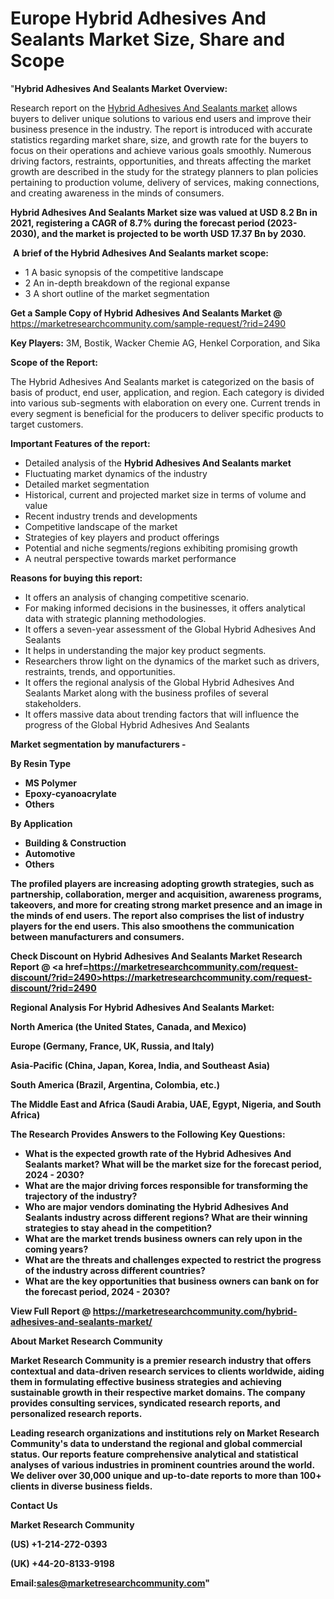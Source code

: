 # Europe Hybrid Adhesives And Sealants Market Size, Share and Scope
"<strong>Hybrid Adhesives And Sealants Market Overview:</strong>

Research report on the <a href=https://marketresearchcommunity.com/hybrid-adhesives-and-sealants-market/>Hybrid Adhesives And Sealants market</a> allows buyers to deliver unique solutions to various end users and improve their business presence in the industry. The report is introduced with accurate statistics regarding market share, size, and growth rate for the buyers to focus on their operations and achieve various goals smoothly. Numerous driving factors, restraints, opportunities, and threats affecting the market growth are described in the study for the strategy planners to plan policies pertaining to production volume, delivery of services, making connections, and creating awareness in the minds of consumers.

<strong>Hybrid Adhesives And Sealants Market size was valued at USD 8.2 Bn in 2021, registering a CAGR of 8.7% during the forecast period (2023-2030), and the market is projected to be worth USD 17.37 Bn by 2030.</strong>

 <Strong>A brief of the Hybrid Adhesives And Sealants market scope:</Strong>
<ul>
 <li>1  A basic synopsis of the competitive landscape</li>
 <li>2  An in-depth breakdown of the regional expanse</li>
 <li>3  A short outline of the market segmentation</li>
</ul>
<strong>Get a Sample Copy of Hybrid Adhesives And Sealants Market @ </b></strong><a href=https://marketresearchcommunity.com/sample-request/?rid=2490><u>https://marketresearchcommunity.com/sample-request/?rid=2490</u></a>

<strong>Key Players:</strong> 
3M, Bostik, Wacker Chemie AG, Henkel Corporation, and Sika

<strong>Scope of the Report:</strong>

The Hybrid Adhesives And Sealants market is categorized on the basis of basis of product, end user, application, and region. Each category is divided into various sub-segments with elaboration on every one. Current trends in every segment is beneficial for the producers to deliver specific products to target customers.

<strong><b>Important Features of the report:</b></strong>
<ul>
  <li>Detailed analysis of the <strong><b>Hybrid Adhesives And Sealants </b></strong><strong><b>market</b></strong></li>
  <li>Fluctuating market dynamics of the industry</li>
  <li>Detailed market segmentation</li>
  <li>Historical, current and projected market size in terms of volume and value</li>
  <li>Recent industry trends and developments</li>
  <li>Competitive landscape of the market</li>
  <li>Strategies of key players and product offerings</li>
  <li>Potential and niche segments/regions exhibiting promising growth</li>
  <li>A neutral perspective towards market performance</li>
</ul>
<strong><b>Reasons for buying this report:</b></strong>
<ul>
  <li>It offers an analysis of changing competitive scenario.</li>
  <li>For making informed decisions in the businesses, it offers analytical data with strategic planning methodologies.</li>
  <li>It offers a seven-year assessment of the Global Hybrid Adhesives And Sealants</li>
  <li>It helps in understanding the major key product segments.</li>
  <li>Researchers throw light on the dynamics of the market such as drivers, restraints, trends, and opportunities.</li>
  <li>It offers the regional analysis of the Global Hybrid Adhesives And Sealants Market along with the business profiles of several stakeholders.</li>
  <li>It offers massive data about trending factors that will influence the progress of the Global Hybrid Adhesives And Sealants</li>
</ul>

<strong>Market segmentation by manufacturers -</strong>


<strong><strong>By Resin Type</strong></h4>
<ul>
 	<li>MS Polymer</li>
 	<li>Epoxy-cyanoacrylate</li>
 	<li>Others</li>
</ul>
<strong><strong>By Application</strong></h4>
<ul>
 	<li>Building &amp; Construction</li>
 	<li>Automotive</li>
 	<li>Others</li>
</ul>

The profiled players are increasing adopting growth strategies, such as partnership, collaboration, merger and acquisition, awareness programs, takeovers, and more for creating strong market presence and an image in the minds of end users. The report also comprises the list of industry players for the end users. This also smoothens the communication between manufacturers and consumers.

<strong><b>Check Discount on Hybrid Adhesives And Sealants Market Research Report @ </b></strong><a href=https://marketresearchcommunity.com/request-discount/?rid=2490><u>https://marketresearchcommunity.com/request-discount/?rid=2490</u></a>

<strong>Regional Analysis For Hybrid Adhesives And Sealants Market:</strong>

<strong>North America</strong> (the United States, Canada, and Mexico)

<strong>Europe</strong> (Germany, France, UK, Russia, and Italy)

<strong>Asia-Pacific</strong> (China, Japan, Korea, India, and Southeast Asia)

<strong>South America</strong> (Brazil, Argentina, Colombia, etc.)

<strong>The Middle East and Africa</strong> (Saudi Arabia, UAE, Egypt, Nigeria, and South Africa)

<strong>The Research Provides Answers to the Following Key Questions:</strong>
<ul>
 	<li>What is the expected growth rate of the Hybrid Adhesives And Sealants market? What will be the market size for the forecast period, 2024 - 2030?</li>
 	<li>What are the major driving forces responsible for transforming the trajectory of the industry?</li>
 	<li>Who are major vendors dominating the Hybrid Adhesives And Sealants industry across different regions? What are their winning strategies to stay ahead in the competition?</li>
 	<li>What are the market trends business owners can rely upon in the coming years?</li>
 	<li>What are the threats and challenges expected to restrict the progress of the industry across different countries?</li>
 	<li>What are the key opportunities that business owners can bank on for the forecast period, 2024 - 2030?</li>
</ul>

<strong>View Full Report @</strong> <a href=https://marketresearchcommunity.com/hybrid-adhesives-and-sealants-market/>https://marketresearchcommunity.com/hybrid-adhesives-and-sealants-market/</a>

<strong>About Market Research Community</strong>

Market Research Community is a premier research industry that offers contextual and data-driven research services to clients worldwide, aiding them in formulating effective business strategies and achieving sustainable growth in their respective market domains. The company provides consulting services, syndicated research reports, and personalized research reports.

Leading research organizations and institutions rely on Market Research Community's data to understand the regional and global commercial status. Our reports feature comprehensive analytical and statistical analyses of various industries in prominent countries around the world. We deliver over 30,000 unique and up-to-date reports to more than 100+ clients in diverse business fields.

<strong>Contact Us</strong>

<strong>Market Research Community</strong>

(US) +1-214-272-0393

(UK) +44-20-8133-9198

<strong>Email:</strong>sales@marketresearchcommunity.com"
